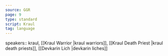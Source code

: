 ```yaml
---
source: GGR
page: 9
type: standard
script: Kraul
tag: language
---
```


speakers:: kraul, [[Kraul Warrior \|kraul warriors]], [[Kraul Death Priest \|kraul death priests]], [[Devkarin Lich \|devkarin liches]]


